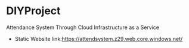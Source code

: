 # DIYProject
Attendance System Through Cloud Infrastructure as a Service
+ Static Website link:https://attendsystem.z29.web.core.windows.net/
